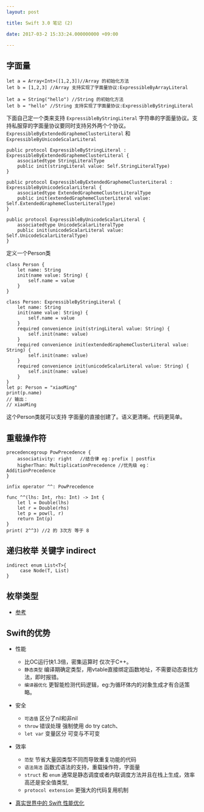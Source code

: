 ```yaml
---
layout: post

title: Swift 3.0 笔记 (2)

date: 2017-03-2 15:33:24.000000000 +09:00

---
```


## 字面量

```
let a = Array<Int>([1,2,3])//Array 的初始化方法
let b = [1,2,3] //Array 支持实现了字面量协议:ExpressibleByArrayLiteral

let a = String("hello") //String 的初始化方法
let b = "hello" //String 支持实现了字面量协议:ExpressibleByStringLiteral
```
下面自己定一个类来支持 `ExpressibleByStringLiteral` 字符串的字面量协议。支持私服穿的字面量协议要同时支持另外两个个协议。`ExpressibleByExtendedGraphemeClusterLiteral` 和 `ExpressibleByUnicodeScalarLiteral`

```
public protocol ExpressibleByStringLiteral : ExpressibleByExtendedGraphemeClusterLiteral {
    associatedtype StringLiteralType
    public init(stringLiteral value: Self.StringLiteralType)
}

public protocol ExpressibleByExtendedGraphemeClusterLiteral : ExpressibleByUnicodeScalarLiteral {
    associatedtype ExtendedGraphemeClusterLiteralType
    public init(extendedGraphemeClusterLiteral value: Self.ExtendedGraphemeClusterLiteralType)
}

public protocol ExpressibleByUnicodeScalarLiteral {
    associatedtype UnicodeScalarLiteralType
    public init(unicodeScalarLiteral value: Self.UnicodeScalarLiteralType)
}

```
定义一个Person类

```
class Person {	let name: String	init(name value: String) {		self.name = value	}}

class Person: ExpressibleByStringLiteral {	let name: String	init(name value: String) {		self.name = value	}	required convenience init(stringLiteral value: String) {		self.init(name: value)	}	required convenience init(extendedGraphemeClusterLiteral value: 	String) {		self.init(name: value)	}	required convenience init(unicodeScalarLiteral value: String) {		self.init(name: value)	}}let p: Person = "xiaoMing"print(p.name)// 输出：// xiaoMing
```
这个Person类就可以支持 字面量的直接创建了。语义更清晰。代码更简单。

## 重载操作符

```
precedencegroup PowPrecedence {
    associativity: right   //结合律 eg：prefix | postfix
    higherThan: MultiplicationPrecedence //优先级 eg：AdditionPrecedence
}

infix operator ^^: PowPrecedence 

func ^^(lhs: Int, rhs: Int) -> Int {
    let l = Double(lhs)
    let r = Double(rhs)
    let p = pow(l, r)
    return Int(p)
}
print( 2^^3) //2 的 3次方 等于 8 
```
## 递归枚举 关键字 indirect

```
indirect enum List<T>{
     case Node(T, List)
}
```

## 枚举类型

+ [参考](http://swift.gg/2015/11/20/advanced-practical-enum-examples/)


## Swift的优势

+ 性能
	+ 比OC运行快1.3倍，密集运算时 仅次于C++。
	+ `静态类型` 编译期确定类型，用vtable直接绑定函数地址，不需要动态查找方法，即时报错。
	+ `编译器优化` 更智能检测代码逻辑，eg:为循环体内的对象生成才有合适策略。
+ 安全
	+ `可选值` 区分了nil和非nil
	+ `throw` 错误处理 强制使用 do try catch、
	+ `let var` 变量区分 可变与不可变
+ 效率
	+ `范型` 节省大量因类型不同而导致重复功能的代码
	+ `语法简洁` 函数式语法的支持，重载操作符，字面量
	+ `struct` 和 `enum` 通常是静态调度或者内联调度方法并且在栈上生成，效率高还是安全值类型,
	+ `protocol extension` 更强大的代码复用机制


+ [真实世界中的 Swift 性能优化](https://realm.io/cn/news/real-world-swift-performance/)